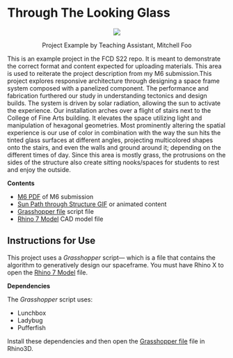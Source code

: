 # Through The Looking Glass

<p align="center">
    <img src="https://drive.google.com/file/d/1jsbZMLGz_PvcMdnmp0_MskVg78v5MjCs/view?usp=sharingg" />
    <p align="center">Project Example by Teaching Assistant, Mitchell Foo</p>
</p>

This is an example project in the FCD S22 repo. It is meant to demonstrate the correct format and content expected for uploading materials. This area is used to reiterate the project description from my M6 submission.This project explores responsive architecture through designing a space frame system composed with a panelized component. The performance and fabrication furthered our study in understanding tectonics and design builds. The system is driven by solar radiation, allowing the sun to activate the experience. Our  installation arches over a flight of stairs next to the College of Fine Arts building. It elevates the space utilizing light and manipulation of hexagonal geometries. Most prominently altering the spatial experience is our use of  color in combination with the way the sun hits the tinted glass surfaces at different angles, projecting multicolored shapes onto the stairs, and even the walls and ground around it; depending on the different times of day. Since this area is mostly grass, the protrusions on the sides of the structure also create sitting nooks/spaces for students to rest and enjoy the outside.


**Contents**

- [M6 PDF](https://drive.google.com/file/d/1_3wT1D0XKBfoEqbAH1Ywi6VI3_eW-H7R/view?usp=sharing) of M6 submission
- [Sun Path through Structure GIF](https://drive.google.com/file/d/1D1Rx_V7pLvkZIPsN3CQamSX4NUXtWq3p/view?usp=sharing) or animated content
- [Grasshopper file](https://drive.google.com/file/d/17kVMZivwX1IcDHnJL04x2QHqxxRXzHwt/view?usp=sharing) script file
- [Rhino 7 Model](https://drive.google.com/file/d/1TsG78xIlalW8RwkJ7nTLx8rs12zjcqzY/view?usp=sharing) CAD model file


## Instructions for Use

This project uses a _Grasshopper_ script&mdash; which is a file that contains the algorithm to generatively design our spaceframe. You must have Rhino X to open the [Rhino 7 Model](https://drive.google.com/file/d/1TsG78xIlalW8RwkJ7nTLx8rs12zjcqzY/view?usp=sharing) file.

**Dependencies**

The _Grasshopper_ script uses:
  - Lunchbox
  - Ladybug
  - Pufferfish

Install these dependencies and then open the [Grasshopper file](https://drive.google.com/file/d/17kVMZivwX1IcDHnJL04x2QHqxxRXzHwt/view?usp=sharing) file in Rhino3D.

